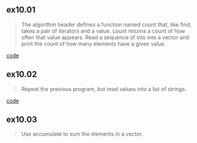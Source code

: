 ## ex10.01
> The algorithm header defines a function named count that, like find, takes a 
> pair of iterators and a value. count returns a count of how often that value 
> appears. Read a sequence of ints into a vector and print the count of how 
> many elements have a given value.

[code](ex10_01.cpp)

## ex10.02
> Repeat the previous program, but read values into a list of strings.

[code](ex10_02.cpp)

## ex10.03
> Use accumulate to sum the elements in a vector<int>.
